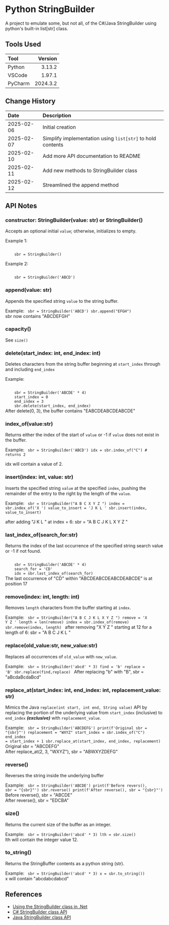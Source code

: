# Python StringBuilder

A project to emulate some, but not all, of the C#/Java StringBuilder using python's built-in list[str] class.

## Tools Used

| Tool    |  Version |
|:--------|---------:|
| Python  |   3.13.2 |
| VSCode  |   1.97.1 |
| PyCharm | 2024.3.2 |

## Change History

| Date       | Description                                                |
|:-----------|:-----------------------------------------------------------|
| 2025-02-06 | Initial creation                                           |
| 2025-02-07 | Simplify implementation using `list[str]` to hold contents |
| 2025-02-10 | Add more API documentation to README                       |
| 2025-02-11 | Add new methods to StringBuilder class                     |
| 2025-02-12 | Streamlined the append method                              |

## API Notes

### constructor: StringBuilder(value: str) or StringBuilder()
Accepts an optional initial `value`; otherwise, initializes to empty.

Example 1:

<code>
    sbr = StringBuilder()
</code>

Example 2:

<code>
    sbr = StringBuilder('ABCD')
</code>
    

### append(value: str)
Appends the specified string `value` to the string buffer.

Example:
<code>
    sbr = StringBuilder('ABCD')
    sbr.append("EFGH")
</code>
sbr now contains "ABCDEFGH"

### capacity()
See ```size()```


### delete(start_index: int, end_index: int)
Deletes characters from the string buffer beginning at ```start_index``` through and including ```end_index```

Example:

<code>
    sbr = StringBuilder('ABCDE' * 4)
    start_index = 0
    end_index = 3
    sbr.delete(start_index, end_index)
</code>
After delete(0, 3), the buffer contains "EABCDEABCDEABCDE"

### index_of(value:str)
Returns either the index of the start of `value` or -1 if `value` does not exist in the buffer.

Example:
<code>
    sbr = StringBuilder('ABCD')
    idx = sbr.index_of("C") # returns 2    
</code>
idx will contain a value of 2.

### insert(index: int, value: str)
Inserts the specified string `value` at the specified `index`,
pushing the remainder of the entry to the right by
the length of the `value`.

Example:
<code>
    sbr = StringBuilder("A B C X Y Z ")
    index = sbr.index_of('X ')
    value_to_insert = 'J K L '
    sbr.insert(index, value_to_insert)
</code>

after adding "J K L " at index = 6: sbr = "A B C J K L X Y Z "


### last_index_of(search_for:str)
Returns the index of the last occurrence of the specified string search value or -1 if not found.

<code>
    sbr = StringBuilder('ABCDE' * 4)
    search_for = 'CD'
    idx = sbr.last_index_of(search_for)
</code>
The last occurrence of "CD" within "ABCDEABCDEABCDEABCDE" is at position 17

### remove(index: int, length: int)
Removes `length` characters from the buffer starting at `index`. 

Example:
<code>
    sbr = StringBuilder("A B C J K L X Y Z ")
    remove = 'X Y Z '
    length = len(remove)
    index = sbr.index_of(remove)
    sbr.remove(index, length)
</code>
after removing "X Y Z " starting at 12 for a length of 6: sbr = "A B C J K L "

### replace(old_value:str, new_value:str)
Replaces all occurrences of `old_value` with `new_value`.

Example:
<code>
    sbr = StringBuilder('abcd' * 3)
    find = 'b'
    replace = 'B'
    sbr.replace(find,replace)
</code>
After replacing "b" with "B", sbr = "aBcdaBcdaBcd"

### replace_at(start_index: int, end_index: int, replacement_value: str)
Mimics the Java ```replace(int start, int end, String value)``` API by replacing 
the portion of the underlying value from ```start_index``` (inclusive) to ```end_index``` ***(exclusive)***
with ```replacement_value```.

Example:
<code>
    sbr = StringBuilder('ABCDEFG')
    print(f'Original sbr = "{sbr}"')
    replacement = "WXYZ"
    start_index = sbr.index_of("C")
    end_index = start_index + 1
    sbr.replace_at(start_index, end_index, replacement)
</code>
Original sbr = "ABCDEFG"
<br/>
After replace_at(2, 3, "WXYZ"), sbr = "ABWXYZDEFG"

### reverse()
Reverses the string inside the underlying buffer

Example:
<code>
    sbr = StringBuilder('ABCDE')
    print(f'Before revers(), sbr = "{sbr}"')
    sbr.reverse()
    print(f'After reverse(), sbr = "{sbr}"')
</code>
Before reverse(), sbr = "ABCDE"
<br/>
After reverse(), sbr = "EDCBA"

### size()
Returns the current size of the buffer as an integer.

Example:
<code>
    sbr = StringBuilder('abcd' * 3)
    lth = sbr.size()
</code>
lth will contain the integer value 12.

### to_string()
Returns the StringBuffer contents as a python string (str).

Example:
<code>
    sbr = StringBuilder('abcd' * 3)
    x = sbr.to_string())
</code>
x will contain "abcdabcdabcd"

## References
* [Using the StringBuilder class in .Net](https://learn.microsoft.com/en-us/dotnet/standard/base-types/stringbuilder)
* [C# StringBuilder class API](https://learn.microsoft.com/en-us/dotnet/api/system.text.stringbuilder?view=net-9.0)
* [Java StringBuilder class API](https://docs.oracle.com/en/java/javase/23/docs/api/java.base/java/lang/StringBuilder.html)
